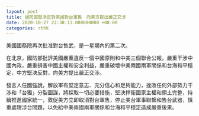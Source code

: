 ```yaml
---
layout: post
title: 國防部堅決反對美國對台軍售　向美方提出嚴正交涉
date: 2020-10-27 22:38:13.000000000 +08:00
categories: rthk
---
```


美國國務院再次批准對台售武，是一星期內的第二次。

在北京，國防部批評美國嚴重違反一個中國原則和中美三個聯合公報，嚴重干涉中國內政，嚴重損害中國主權和安全利益，嚴重破壞中美兩國兩軍關係和台海和平穩定，中方堅決反對，向美方提出嚴正交涉。

發言人任國強說，解放軍有堅定意志、充分信心和足夠能力，挫敗任何外部勢力干涉和「台獨」分裂圖謀，將採取一切必要措施，堅決捍衛國家主權和領土完整，持續推進國家統一，敦促美方立即取消對台軍售，停止美台軍事聯繫和售台武器，慎重處理涉台問題，以免給中美兩國兩軍關係和台海和平穩定造成嚴重後果。
